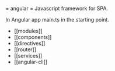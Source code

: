 = angular =
Javascript framework  for SPA.

In Angular app main.ts in the starting point.

* [[modules]]
* [[components]]
* [[directives]]
* [[router]]
* [[services]]
* [[angular-cli]]

